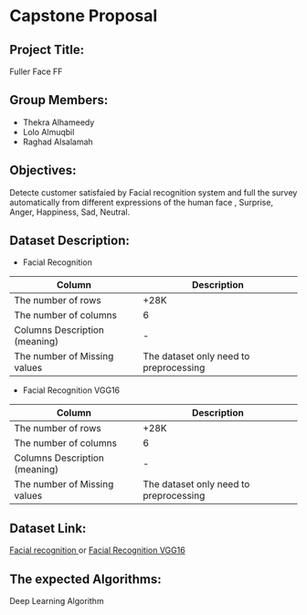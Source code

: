 # Capstone Proposal

## Project Title:
Fuller Face FF

## Group Members:
- Thekra Alhameedy
- Lolo Almuqbil
- Raghad Alsalamah

## Objectives:
Detecte customer satisfaied by Facial recognition system  and full  the survey automatically from different expressions of the human face , Surprise, Anger, Happiness, Sad, Neutral.

## Dataset Description:

- Facial Recognition 
  
| Column |  Description |
| -------------------- | ---------------------|
| The number of rows |   +28K |
| The number of columns | 6 |
| Columns Description (meaning) | - |
| The number of Missing values |  The dataset only need to preprocessing|

- Facial Recognition VGG16
  
| Column |  Description |
| -------------------- | ---------------------|
| The number of rows | +28K |
| The number of columns | 6 |
| Columns Description (meaning) | - |
| The number of Missing values |  The dataset only need to preprocessing|

## Dataset Link:
[ Facial recognition ](https://www.kaggle.com/datasets/apollo2506/facial-recognition-dataset)
or [Facial Recognition VGG16](https://www.kaggle.com/code/iotaai/facial-recognition-vgg16)

## The expected Algorithms:
Deep Learning Algorithm
